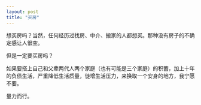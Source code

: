 ```yaml
---
layout: post
title: "买房"
---
```


想买房吗？当然，任何经历过找房、中介、搬家的人都想买。那种没有房子的不确定感让人很空。

但是一定要买房吗？

如果要搭上自己和父辈两代人两个家庭（也有可能是三个家庭）的积蓄，加上十年的负债生活，严重降低生活质量，徒增生活压力，来换取一个安身的地方，我宁愿不要。

量力而行。

